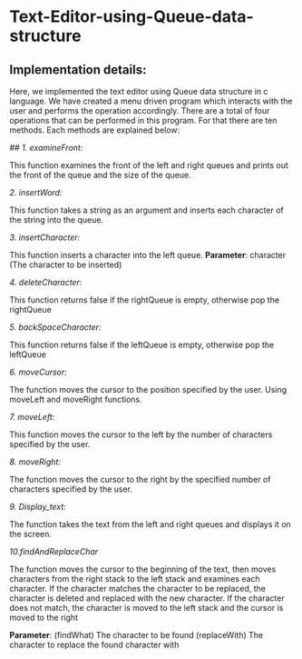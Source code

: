 # Text-Editor-using-Queue-data-structure

## Implementation details:
Here, we implemented the text editor using Queue data structure in c language. We have created a menu driven program which interacts with the user and performs the operation accordingly. There are a total of four operations that can be performed in this program. For that there are ten methods. Each methods are explained below:

_## 1. examineFront:_

This function examines the front of the left and right queues and prints out the front of
the queue and the size of the queue.

_2. insertWord:_

This function takes a string as an argument and inserts each character of the string into
the queue.

_3. insertCharacter:_

This function inserts a character into the left queue.
**Parameter**: character (The character to be inserted)

_4. deleteCharacter:_

This function returns false if the rightQueue is empty, otherwise pop the rightQueue

_5. backSpaceCharacter:_

This function returns false if the leftQueue is empty, otherwise pop the leftQueue

_6. moveCursor:_

The function moves the cursor to the position specified by the user. Using moveLeft and
moveRight functions.

_7. moveLeft:_

This function moves the cursor to the left by the number of characters specified by the
user.

_8. moveRight:_

The function moves the cursor to the right by the specified number of characters
specified by the user.

_9. Display_text:_

The function takes the text from the left and right queues and displays it on the screen.

_10.findAndReplaceChar_

The function moves the cursor to the beginning of the text, then moves characters from
the right stack to the left stack and examines each character. If the character matches
the character to be replaced, the character is deleted and replaced with the new
character. If the character does not match, the character is moved to the left stack and
the cursor is moved to the right

**Parameter**: (findWhat) The character to be found
(replaceWith) The character to replace the found character with
